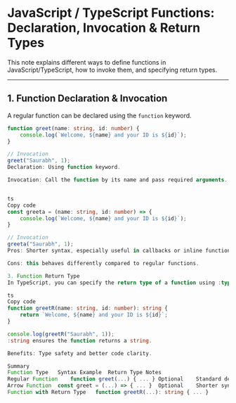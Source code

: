 # JavaScript / TypeScript Functions: Declaration, Invocation & Return Types

This note explains different ways to define functions in JavaScript/TypeScript, how to invoke them, and specifying return types.

---

## 1. Function Declaration & Invocation

A regular function can be declared using the `function` keyword.


```ts
function greet(name: string, id: number) {
    console.log(`Welcome, ${name} and your ID is ${id}`);
}

// Invocation
greet("Saurabh", 1);
Declaration: Using function keyword.

Invocation: Call the function by its name and pass required arguments.


ts
Copy code
const greeta = (name: string, id: number) => {
    console.log(`Welcome, ${name} and your ID is ${id}`);
}

// Invocation
greeta("Saurabh", 1);
Pros: Shorter syntax, especially useful in callbacks or inline functions.

Cons: this behaves differently compared to regular functions.

3. Function Return Type
In TypeScript, you can specify the return type of a function using :type.

ts
Copy code
function greetR(name: string, id: number): string {
    return `Welcome, ${name} and your ID is ${id}`;
}

console.log(greetR("Saurabh", 1));
:string ensures the function returns a string.

Benefits: Type safety and better code clarity.

Summary
Function Type	Syntax Example	Return Type	Notes
Regular Function	function greet(...) { ... }	Optional	Standard declaration, this behaves normally
Arrow Function	const greet = (...) => { ... }	Optional	Shorter syntax, lexical this
Function with Return Type	function greetR(...): string { ... }
